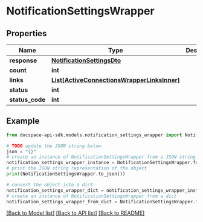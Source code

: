 # NotificationSettingsWrapper

## Properties

Name | Type | Description | Notes
------------ | ------------- | ------------- | -------------
**response** | [**NotificationSettingsDto**](NotificationSettingsDto.md) |  | [optional] 
**count** | **int** |  | [optional] 
**links** | [**List[ActiveConnectionsWrapperLinksInner]**](ActiveConnectionsWrapperLinksInner.md) |  | [optional] 
**status** | **int** |  | [optional] 
**status_code** | **int** |  | [optional] 

## Example

```python
from docspace-api-sdk.models.notification_settings_wrapper import NotificationSettingsWrapper

# TODO update the JSON string below
json = "{}"
# create an instance of NotificationSettingsWrapper from a JSON string
notification_settings_wrapper_instance = NotificationSettingsWrapper.from_json(json)
# print the JSON string representation of the object
print(NotificationSettingsWrapper.to_json())

# convert the object into a dict
notification_settings_wrapper_dict = notification_settings_wrapper_instance.to_dict()
# create an instance of NotificationSettingsWrapper from a dict
notification_settings_wrapper_from_dict = NotificationSettingsWrapper.from_dict(notification_settings_wrapper_dict)
```
[[Back to Model list]](../README.md#documentation-for-models) [[Back to API list]](../README.md#documentation-for-api-endpoints) [[Back to README]](../README.md)


